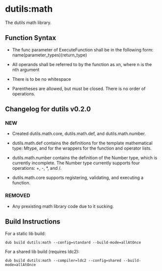 # dutils:math

The dutils math library.

## Function Syntax

- The func parameter of ExecuteFunction shall be in the following form: name(parameter_types)(return_type)

- All operands shall be referred to by the function as xn, where n is the nth argument

- There is to be no whitespace

- Parentheses are allowed, but must be closed.  There is no order of operations.

## Changelog for dutils v0.2.0

### NEW

-  Created dutils.math.core, dutils.math.def, and dutils.math.number.

-  dutils.math.def contains the definitions for the template mathematical type:  Mtype, and for the wrappers for the function and operator lists.

-  dutils.math.number contains the definition of the Number type, which is currently incomplete.
   The Number type currently supports four operations: +, -, *, and /.

-  dutils.math.core supports registering, validating, and executing a function.

### REMOVED

- Any prexisting math library code due to it sucking.

## Build Instructions

For a static lib build:

    dub build dutils:math --config=standard --build-mode=allAtOnce

For a shared lib build (requires ldc2):

    dub build dutils:math --compiler=ldc2 --config=shared --build-mode=allAtOnce
